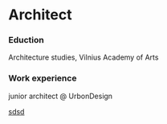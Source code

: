 # Architect

### Eduction
Architecture studies, Vilnius Academy of Arts

### Work experience
junior architect @ UrbonDesign


[sdsd](https://docs.github.com/en/get-started/writing-on-github/getting-started-with-writing-and-formatting-on-github/basic-writing-and-formatting-syntax)
